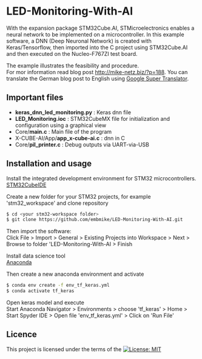 # LED-Monitoring-With-AI

With the expansion package STM32Cube.AI, STMicroelectronics enables a neural network to be implemented on a microcontroller. In this example software, a DNN (Deep Neuronal Network) is created with Keras/Tensorflow, then imported into the C project using STM32Cube.AI and then executed on the Nucleo-F767ZI test board.
   
The example illustrates the feasibility and procedure.   
For mor information read blog post http://mike-netz.biz/?p=188. You can translate the German blog post to English using [Google Super Translator](https://chrome.google.com/webstore/detail/super-translator/gndffjifnojlkfkbeejiojebebdbgekd).


## Important files
- **keras_dnn_led_monitoring.py** : Keras dnn file
- **LED_Monitoring.ioc** : STM32CubeMX file for initialization and configuration using a graphical view
- Core/**main.c** : Main file of the program
- X-CUBE-AI/App/**app_x-cube-ai.c** : dnn in C
- Core/**pil_printer.c** : Debug outputs via UART-via-USB


## Installation and usage

Install the integrated development environment for STM32 microcontrollers.    
[STM32CubeIDE](https://www.st.com/en/development-tools/stm32cubeide.html)

Create a new folder for your STM32 projects, for example 'stm32_workspace' and clone repository
```sh
$ cd <your stm32-workspace folder>
$ git clone https://github.com/embmike/LED-Monitoring-With-AI.git
```

Then import the software:   
Click File > Import > General > Existing Projects into Workspace > Next > Browse to folder 'LED-Monitoring-With-AI > Finish

Install data science tool   
[Anaconda](https://www.anaconda.com/)

Then create a new anaconda environment and activate
```sh
$ conda env create -f env_tf_keras.yml
$ conda activate tf_keras
```
Open keras model and execute    
Start Anaconda Navigator > Environments > choose 'tf_keras' > Home > Start Spyder IDE > Open file 'env_tf_keras.yml' > Click on 'Run File'


## Licence
This project is licensed under the terms of the [![License: MIT](https://img.shields.io/badge/License-MIT-yellow.svg)](https://opensource.org/licenses/MIT)

